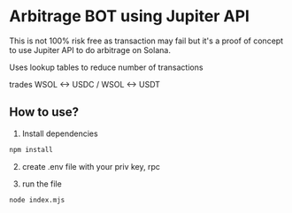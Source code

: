 # Arbitrage BOT using Jupiter API

This is not 100% risk free as transaction may fail but it's a proof of concept to use Jupiter API to do arbitrage on Solana.

Uses lookup tables to reduce number of transactions

trades WSOL <-> USDC / WSOL <-> USDT

## How to use?
1. Install dependencies
```sh
npm install
```

2. create .env file with your priv key, rpc

3. run the file
```sh
node index.mjs
```
